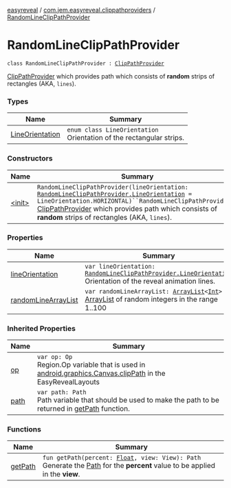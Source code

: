 [easyreveal](../../index.md) / [com.jem.easyreveal.clippathproviders](../index.md) / [RandomLineClipPathProvider](./index.md)

# RandomLineClipPathProvider

`class RandomLineClipPathProvider : `[`ClipPathProvider`](../../com.jem.easyreveal/-clip-path-provider/index.md)

[ClipPathProvider](../../com.jem.easyreveal/-clip-path-provider/index.md) which provides path which consists of **random** strips of rectangles (AKA, `lines`).

### Types

| Name | Summary |
|---|---|
| [LineOrientation](-line-orientation/index.md) | `enum class LineOrientation`<br>Orientation of the rectangular strips. |

### Constructors

| Name | Summary |
|---|---|
| [&lt;init&gt;](-init-.md) | `RandomLineClipPathProvider(lineOrientation: `[`RandomLineClipPathProvider.LineOrientation`](-line-orientation/index.md)` = LineOrientation.HORIZONTAL)``RandomLineClipPathProvider()`<br>[ClipPathProvider](../../com.jem.easyreveal/-clip-path-provider/index.md) which provides path which consists of **random** strips of rectangles (AKA, `lines`). |

### Properties

| Name | Summary |
|---|---|
| [lineOrientation](line-orientation.md) | `var lineOrientation: `[`RandomLineClipPathProvider.LineOrientation`](-line-orientation/index.md)<br>Orientation of the reveal animation lines. |
| [randomLineArrayList](random-line-array-list.md) | `var randomLineArrayList: `[`ArrayList`](https://kotlinlang.org/api/latest/jvm/stdlib/kotlin.collections/-array-list/index.html)`<`[`Int`](https://kotlinlang.org/api/latest/jvm/stdlib/kotlin/-int/index.html)`>`<br>[ArrayList](https://kotlinlang.org/api/latest/jvm/stdlib/kotlin.collections/-array-list/index.html) of random integers in the range 1..100 |

### Inherited Properties

| Name | Summary |
|---|---|
| [op](../../com.jem.easyreveal/-clip-path-provider/op.md) | `var op: Op`<br>Region.Op variable that is used in [android.graphics.Canvas.clipPath](#) in the EasyRevealLayouts |
| [path](../../com.jem.easyreveal/-clip-path-provider/path.md) | `var path: Path`<br>Path variable that should be used to make the path to be returned in [getPath](../../com.jem.easyreveal/-clip-path-provider/get-path.md) function. |

### Functions

| Name | Summary |
|---|---|
| [getPath](get-path.md) | `fun getPath(percent: `[`Float`](https://kotlinlang.org/api/latest/jvm/stdlib/kotlin/-float/index.html)`, view: View): Path`<br>Generate the [Path](#) for the **percent** value to be applied in the **view**. |
